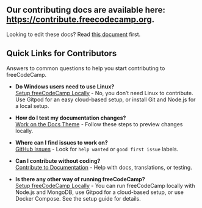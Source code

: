 ## Our contributing docs are available here: <https://contribute.freecodecamp.org>.

Looking to edit these docs? Read [this document](https://contribute.freecodecamp.org/#/how-to-work-on-the-docs-theme) first.

## Quick Links for Contributors

Answers to common questions to help you start contributing to freeCodeCamp.

- **Do Windows users need to use Linux?**  
  [Setup freeCodeCamp Locally](https://contribute.freecodecamp.org/#/how-to-setup-freecodecamp-locally) - No, you don’t need Linux to contribute. Use Gitpod for an easy cloud-based setup, or install Git and Node.js for a local setup.

- **How do I test my documentation changes?**  
  [Work on the Docs Theme](https://contribute.freecodecamp.org/#/how-to-work-on-the-docs-theme) - Follow these steps to preview changes locally.

- **Where can I find issues to work on?**  
  [GitHub Issues](https://github.com/freeCodeCamp/freeCodeCamp/issues) - Look for `help wanted` or `good first issue` labels.

- **Can I contribute without coding?**  
  [Contribute to Documentation](https://contribute.freecodecamp.org/#/how-to-work-on-the-docs-theme) - Help with docs, translations, or testing.

- **Is there any other way of running freeCodeCamp?**  
  [Setup freeCodeCamp Locally](https://contribute.freecodecamp.org/#/how-to-setup-freecodecamp-locally) - You can run freeCodeCamp locally with Node.js and MongoDB, use Gitpod for a cloud-based setup, or use Docker Compose. See the setup guide for details.
